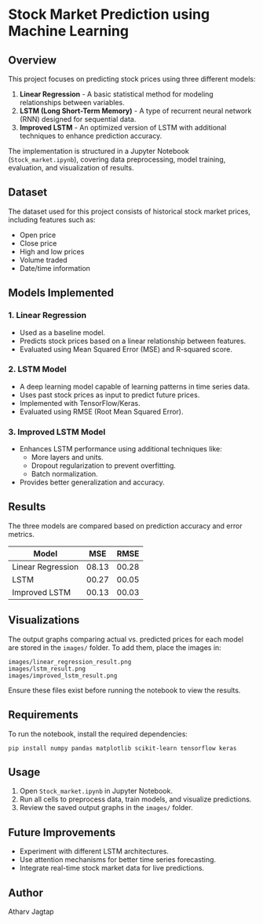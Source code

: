 # Stock Market Prediction using Machine Learning

## Overview
This project focuses on predicting stock prices using three different models:
1. **Linear Regression** - A basic statistical method for modeling relationships between variables.
2. **LSTM (Long Short-Term Memory)** - A type of recurrent neural network (RNN) designed for sequential data.
3. **Improved LSTM** - An optimized version of LSTM with additional techniques to enhance prediction accuracy.

The implementation is structured in a Jupyter Notebook (`Stock_market.ipynb`), covering data preprocessing, model training, evaluation, and visualization of results.

## Dataset
The dataset used for this project consists of historical stock market prices, including features such as:
- Open price
- Close price
- High and low prices
- Volume traded
- Date/time information

## Models Implemented
### 1. Linear Regression
- Used as a baseline model.
- Predicts stock prices based on a linear relationship between features.
- Evaluated using Mean Squared Error (MSE) and R-squared score.

### 2. LSTM Model
- A deep learning model capable of learning patterns in time series data.
- Uses past stock prices as input to predict future prices.
- Implemented with TensorFlow/Keras.
- Evaluated using RMSE (Root Mean Squared Error).

### 3. Improved LSTM Model
- Enhances LSTM performance using additional techniques like:
  - More layers and units.
  - Dropout regularization to prevent overfitting.
  - Batch normalization.
- Provides better generalization and accuracy.

## Results
The three models are compared based on prediction accuracy and error metrics.

| Model | MSE | RMSE | 
|--------|--------|--------|
| Linear Regression | 08.13 | 00.28 |
| LSTM | 00.27 | 00.05 |
| Improved LSTM | 00.13 | 00.03 |

## Visualizations
The output graphs comparing actual vs. predicted prices for each model are stored in the `images/` folder. To add them, place the images in:
```
images/linear_regression_result.png
images/lstm_result.png
images/improved_lstm_result.png
```
Ensure these files exist before running the notebook to view the results.

## Requirements
To run the notebook, install the required dependencies:
```
pip install numpy pandas matplotlib scikit-learn tensorflow keras
```

## Usage
1. Open `Stock_market.ipynb` in Jupyter Notebook.
2. Run all cells to preprocess data, train models, and visualize predictions.
3. Review the saved output graphs in the `images/` folder.

## Future Improvements
- Experiment with different LSTM architectures.
- Use attention mechanisms for better time series forecasting.
- Integrate real-time stock market data for live predictions.

## Author
Atharv Jagtap

